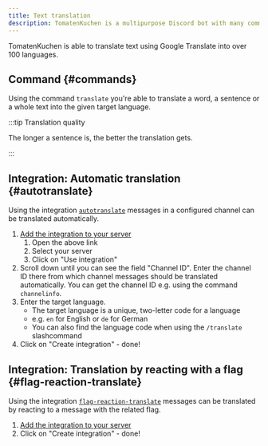 ```yaml
---
title: Text translation
description: TomatenKuchen is a multipurpose Discord bot with many common and innovative features for your server. TomatenKuchen is able to translate text into over 100 languages, even automatically!
---
```


TomatenKuchen is able to translate text using Google Translate into over 100 languages.

## Command {#commands}

Using the command `translate` you're able to translate a word, a sentence or a whole text into the given target language.

:::tip Translation quality

The longer a sentence is, the better the translation gets.

:::

## Integration: Automatic translation {#autotranslate}

Using the integration [`autotranslate`](https://tomatenkuchen.com/dashboard/integrations?info=autotranslate) messages in a configured channel can be translated automatically.

1. [Add the integration to your server](https://tomatenkuchen.com/dashboard/integrations?use=autotranslate)
	1. Open the above link
	2. Select your server
	3. Click on "Use integration"
2. Scroll down until you can see the field "Channel ID". Enter the channel ID there from which channel messages should be translated automatically. You can get the channel ID e.g. using the command `channelinfo`.
3. Enter the target language.
	- The target language is a unique, two-letter code for a language
	- e.g. `en` for English or `de` for German
	- You can also find the language code when using the `/translate` slashcommand
4. Click on "Create integration" - done!

## Integration: Translation by reacting with a flag {#flag-reaction-translate}

Using the integration [`flag-reaction-translate`](https://tomatenkuchen.com/dashboard/integrations?info=flag-reaction-translate) messages can be translated by reacting to a message with the related flag.

1. [Add the integration to your server](https://tomatenkuchen.com/dashboard/integrations?use=flag-reaction-translate)
2. Click on "Create integration" - done!
